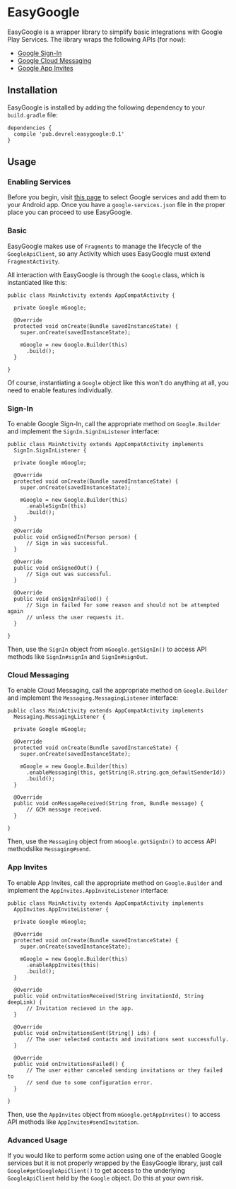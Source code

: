 # EasyGoogle
EasyGoogle is a wrapper library to simplify basic integrations with Google Play
Services.  The library wraps the following APIs (for now):

  * [Google Sign-In](https://developers.google.com/identity/sign-in/android/)
  * [Google Cloud Messaging](https://developers.google.com/cloud-messaging/)
  * [Google App Invites](https://developers.google.com/app-invites/)

## Installation
EasyGoogle is installed by adding the following dependency to your 
`build.gradle` file:

    dependencies {
      compile 'pub.devrel:easygoogle:0.1'
    }

## Usage

### Enabling Services
Before you begin, visit [this page](https://developers.google.com/mobile/add) 
to select Google services and add them to your Android app. Once you have
a `google-services.json` file in the proper place you can proceed to use
EasyGoogle.

### Basic
EasyGoogle makes use of `Fragments` to manage the lifecycle of the
`GoogleApiClient`, so any Activity which uses EasyGoogle must extend
`FragmentActivity`.  

All interaction with EasyGoogle is through the `Google` class, which is 
instantiated like this:

    public class MainActivity extends AppCompatActivity {

      private Google mGoogle;

      @Override
      protected void onCreate(Bundle savedInstanceState) {
        super.onCreate(savedInstanceState);

        mGoogle = new Google.Builder(this)
          .build();
      }

    }

Of course, instantiating a `Google` object like this won't do anything at all,
you need to enable features individually.

### Sign-In
To enable Google Sign-In, call the appropriate method on `Google.Builder` and
implement the `SignIn.SignInListener` interface:

    public class MainActivity extends AppCompatActivity implements
      SignIn.SignInListener {

      private Google mGoogle;

      @Override
      protected void onCreate(Bundle savedInstanceState) {
        super.onCreate(savedInstanceState);

        mGoogle = new Google.Builder(this)
          .enableSignIn(this)
          .build();
      }

      @Override
      public void onSignedIn(Person person) {
          // Sign in was successful.
      }

      @Override
      public void onSignedOut() {
          // Sign out was successful.
      }

      @Override
      public void onSignInFailed() {
          // Sign in failed for some reason and should not be attempted again
          // unless the user requests it.
      }

    }

Then, use the `SignIn` object from `mGoogle.getSignIn()` to access API methods
like `SignIn#signIn` and `SignIn#signOut`.

### Cloud Messaging
To enable Cloud Messaging, call the appropriate method on `Google.Builder` and
implement the `Messaging.MessagingListener` interface:

    public class MainActivity extends AppCompatActivity implements
      Messaging.MessagingListener {

      private Google mGoogle;

      @Override
      protected void onCreate(Bundle savedInstanceState) {
        super.onCreate(savedInstanceState);

        mGoogle = new Google.Builder(this)
          .enableMessaging(this, getString(R.string.gcm_defaultSenderId))
          .build();
      }

      @Override
      public void onMessageReceived(String from, Bundle message) {
          // GCM message received.
      }

    }

Then, use the `Messaging` object from `mGoogle.getSignIn()` to access API
methodslike `Messaging#send`.

### App Invites
To enable App Invites, call the appropriate method on `Google.Builder` and
implement the `AppInvites.AppInviteListener` interface:

    public class MainActivity extends AppCompatActivity implements
      AppInvites.AppInviteListener {

      private Google mGoogle;

      @Override
      protected void onCreate(Bundle savedInstanceState) {
        super.onCreate(savedInstanceState);

        mGoogle = new Google.Builder(this)
          .enableAppInvites(this)
          .build();
      }

      @Override
      public void onInvitationReceived(String invitationId, String deepLink) {
          // Invitation recieved in the app.
      }

      @Override
      public void onInvitationsSent(String[] ids) {
          // The user selected contacts and invitations sent successfully.
      }

      @Override
      public void onInvitationsFailed() {
          // The user either canceled sending invitations or they failed to
          // send due to some configuration error.
      }

    }

Then, use the `AppInvites` object from `mGoogle.getAppInvites()` to access API 
methods like `AppInvites#sendInvitation`.

### Advanced Usage
If you would like to perform some action using one of the enabled Google 
services but it is not properly wrapped by the EasyGoogle library, just call
`Google#getGoogleApiClient()` to get access to the underlying `GoogleApiClient`
held by the `Google` object. Do this at your own risk.
